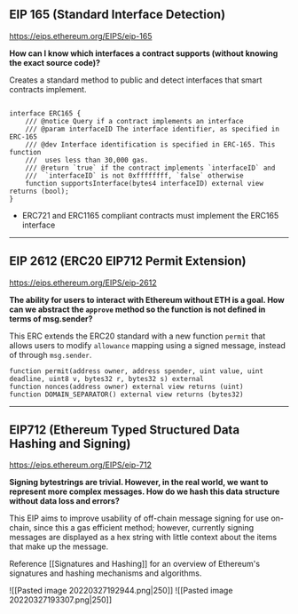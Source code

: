 ## EIP 165 (Standard Interface Detection)
https://eips.ethereum.org/EIPS/eip-165

**How can I know which interfaces a contract supports (without knowing the exact source code)?**

Creates a standard method to public and detect interfaces that smart contracts implement. 

```solidity

interface ERC165 {
    /// @notice Query if a contract implements an interface
    /// @param interfaceID The interface identifier, as specified in ERC-165
    /// @dev Interface identification is specified in ERC-165. This function
    ///  uses less than 30,000 gas.
    /// @return `true` if the contract implements `interfaceID` and
    ///  `interfaceID` is not 0xffffffff, `false` otherwise
    function supportsInterface(bytes4 interfaceID) external view returns (bool);
}

```

- ERC721 and ERC1165 compliant contracts must implement the ERC165 interface
---
## EIP 2612 (ERC20 EIP712 Permit Extension)
https://eips.ethereum.org/EIPS/eip-2612

**The ability for users to interact with Ethereum without ETH is a goal. How can we abstract the `approve` method so the function is not defined in terms of msg.sender?**

This ERC extends the ERC20 standard with a new function `permit` that allows users to modify `allowance` mapping using a signed message, instead of through `msg.sender`.

```solidity
function permit(address owner, address spender, uint value, uint deadline, uint8 v, bytes32 r, bytes32 s) external
function nonces(address owner) external view returns (uint)
function DOMAIN_SEPARATOR() external view returns (bytes32)
```
---
## EIP712 (Ethereum Typed Structured Data Hashing and Signing)
https://eips.ethereum.org/EIPS/eip-712

**Signing bytestrings are trivial. However, in the real world, we want to represent more complex messages. How do we hash this data structure without data loss and errors?** 

This EIP aims to improve usability of off-chain message signing for use on-chain, since this a gas efficient method; however, currently signing messages are displayed as a hex string with little context about the items that make up the message.

Reference [[Signatures and Hashing]] for an overview of Ethereum's signatures and hashing mechanisms and algorithms.

![[Pasted image 20220327192944.png|250]]
![[Pasted image 20220327193307.png|250]]


